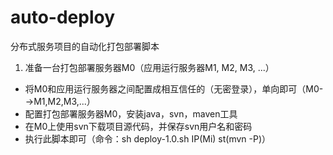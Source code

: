 # auto-deploy
分布式服务项目的自动化打包部署脚本

1. 准备一台打包部署服务器M0（应用运行服务器M1, M2, M3, ...）
+ 将M0和应用运行服务器之间配置成相互信任的（无密登录），单向即可（M0-->M1,M2,M3,...）
+ 配置打包部署服务器M0，安装java，svn，maven工具
+ 在M0上使用svn下载项目源代码，并保存svn用户名和密码
+ 执行此脚本即可（命令：sh deploy-1.0.sh IP(Mi) st(mvn -P)）
